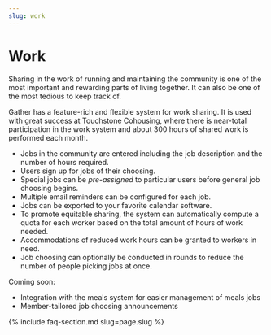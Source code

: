 ```yaml
---
slug: work
---
```


# Work

Sharing in the work of running and maintaining the community is one of the most important and rewarding parts of
living together. It can also be one of the most tedious to keep track of.

Gather has a feature-rich and flexible system for work sharing. It is used with great success at Touchstone Cohousing,
where there is near-total participation in the work system and about 300 hours of shared work is performed each month.

* Jobs in the community are entered including the job description and the number of hours required.
* Users sign up for jobs of their choosing.
* Special jobs can be _pre-assigned_ to particular users before general job choosing begins.
* Multiple email reminders can be configured for each job.
* Jobs can be exported to your favorite calendar software.
* To promote equitable sharing, the system can automatically compute a quota for each worker based on the total amount of hours of work needed.
* Accommodations of reduced work hours can be granted to workers in need.
* Job choosing can optionally be conducted in rounds to reduce the number of people picking jobs at once.

Coming soon:

* Integration with the meals system for easier management of meals jobs
* Member-tailored job choosing announcements

{% include faq-section.md slug=page.slug %}
